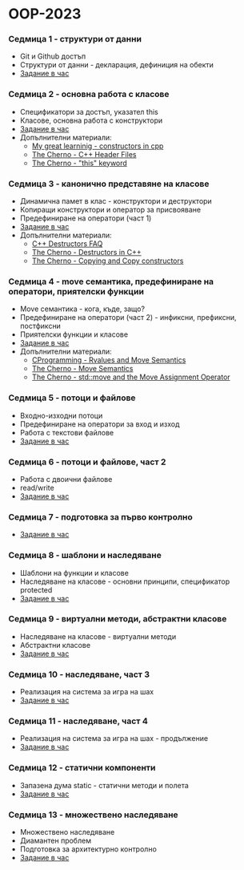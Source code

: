 # OOP-2023

### Седмица 1 - структури от данни
- Git и Github достъп
- Структури от данни - декларация, дефиниция на обекти
- [Задание в час](https://classroom.github.com/a/YkciM_Zg)


### Седмица 2 - основна работа с класове
- Спецификатори за достъп, указател this
- Класове, основна работа с конструктори
- [Задание в час](https://classroom.github.com/a/4ByF8gxM)
- Допълнителни материали:
    - [My great learninig - constructors in cpp](https://www.mygreatlearning.com/blog/constructor-in-cpp/)
    - [The Cherno - C++ Header Files](https://www.youtube.com/watch?v=9RJTQmK0YPI)
    - [The Cherno - "this" keyword](https://www.youtube.com/watch?v=Z_hPJ_EhceI)


### Седмица 3 - канонично представяне на класове
- Динамична памет в клас - конструктори и деструктори
- Копиращи конструктори и оператор за присвояване
- Предефиниране на оператори (част 1)
- [Задание в час](https://classroom.github.com/a/CXc20QwU)
- Допълнителни материали:
    - [C++ Destructors FAQ](https://isocpp.org/wiki/faq/dtors)
    - [The Cherno - Destructors in C++](https://www.youtube.com/watch?v=D8cWquReFqw)
    - [The Cherno - Copying and Copy constructors](https://www.youtube.com/watch?v=BvR1Pgzzr38)


### Седмица 4 - move семантика, предефиниране на оператори, приятелски функции
- Move семантика - кога, къде, защо?
- Предефиниране на оператори (част 2) - инфиксни, префиксни, постфиксни
- Приятелски функции и класове
- [Задание в час](https://classroom.github.com/a/zU7x7DlF)
- Допълнителни материали:
    - [CProgramming - Rvalues and Move Semantics](https://www.cprogramming.com/c++11/rvalue-references-and-move-semantics-in-c++11.html)
    - [The Cherno - Move Semantics](https://www.youtube.com/watch?v=ehMg6zvXuMY)
    - [The Cherno - std::move and the Move Assignment Operator](https://www.youtube.com/watch?v=OWNeCTd7yQE)


### Седмица 5 - потоци и файлове
- Входно-изходни потоци
- Предефиниране на оператори за вход и изход
- Работа с текстови файлове
- [Задание в час](https://classroom.github.com/a/PLMRuwCQ)


### Седмица 6 - потоци и файлове, част 2
- Работа с двоични файлове
- read/write
- [Задание в час](https://classroom.github.com/a/5T0RRVs2)


### Седмица 7 - подготовка за първо контролно
- [Задание в час](https://classroom.github.com/a/nW0jlkhT)


### Седмица 8 - шаблони и наследяване
- Шаблони на функции и класове
- Наследяване на класове - основни принципи, спецификатор protected
- [Задание в час](https://classroom.github.com/a/1su1o1_e)


### Седмица 9 - виртуални методи, абстрактни класове
- Наследяване на класове - виртуални методи
- Абстрактни класове
- [Задание в час](https://classroom.github.com/a/0c11RG3l)


### Седмица 10 - наследяване, част 3
- Реализация на система за игра на шах
- [Задание в час](https://classroom.github.com/a/w9h04PMD)


### Седмица 11 - наследяване, част 4
- Реализация на система за игра на шах - продължение
- [Задание в час](https://classroom.github.com/a/U1fx0P3z)


### Седмица 12 - статични компоненти
- Запазена дума static - статични методи и полета
- [Задание в час](https://classroom.github.com/a/XsHnppyR)


### Седмица 13 - множествено наследяване
- Множествено наследяване
- Диамантен проблем
- Подготовка за архитектурно контролно
- [Задание в час](https://classroom.github.com/a/HFaecrG0)
